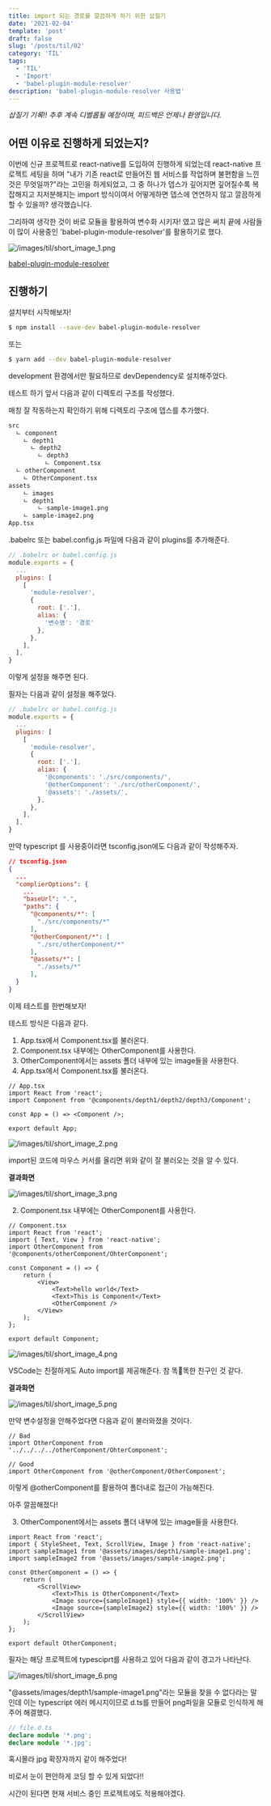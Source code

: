 ```yaml
---
title: import 되는 경로를 깔끔하게 하기 위한 삽질기
date: '2021-02-04'
template: 'post'
draft: false
slug: '/posts/til/02'
category: 'TIL'
tags:
  - 'TIL'
  - 'Import'
  - 'babel-plugin-module-resolver'
description: 'babel-plugin-module-resolver 사용법'
---
```


<span class="notice">
  <em>삽질기 기록!! 추후 계속 디벨롭될 예정이며, 피드백은 언제나 환영입니다.</em>
</span>

## 어떤 이유로 진행하게 되었는지?

이번에 신규 프로젝트로 react-native를 도입하여 진행하게 되었는데 react-native 프로젝트 세팅을 하며 "내가 기존 react로 만들어진 웹 서비스를 작업하며 불편함을 느낀 것은 무엇일까?"라는 고민을 하게되었고, 그 중 하나가 뎁스가 깊어지면 깊어질수록 복잡해지고 지저분해지는 import 방식이여서 어떻게하면 뎁스에 연연하지 않고 깔끔하게 할 수 있을까? 생각했습니다.

그리하여 생각한 것이 바로 모듈을 활용하여 변수화 시키자! 였고 많은 써치 끝에 사람들이 많이 사용중인 'babel-plugin-module-resolver'를 활용하기로 했다.

![/images/til/short_image_1.png](/images/til/short_image_1.png 'import 되는 경로를 깔끔하게 하기 위한 삽질기')

[babel-plugin-module-resolver](https://www.npmjs.com/package/babel-plugin-module-resolver)

## 진행하기

설치부터 시작해보자!

```bash
$ npm install --save-dev babel-plugin-module-resolver
```

또는

```bash
$ yarn add --dev babel-plugin-module-resolver
```

development 환경에서만 필요하므로 devDependency로 설치해주었다.

테스트 하기 앞서 다음과 같이 디렉토리 구조를 작성했다.

매칭 잘 작동하는지 확인하기 위해 디렉토리 구조에 뎁스를 추가했다.

```bash
src
  ㄴ component
    ㄴ depth1
      ㄴ depth2
        ㄴ depth3
          ㄴ Component.tsx
  ㄴ otherComponent
    ㄴ OtherComponent.tsx
assets
	ㄴ images
  	ㄴ depth1
  		ㄴ sample-image1.png
    ㄴ sample-image2.png
App.tsx
```

.babelrc 또는 babel.config.js 파일에 다음과 같이 plugins를 추가해준다.

```javascript
// .babelrc or babel.config.js
module.exports = {
  ...
  plugins: [
    [
      'module-resolver',
      {
        root: ['.'],
        alias: {
          '변수명': '경로'
        },
      },
    ],
  ],
}
```

이렇게 설정을 해주면 된다.

필자는 다음과 같이 설정을 해주었다.

```javascript
// .babelrc or babel.config.js
module.exports = {
  ...
  plugins: [
    [
      'module-resolver',
      {
        root: ['.'],
        alias: {
          '@components': './src/components/',
          '@otherComponent': './src/otherComponent/',
          '@assets': './assets/',
        },
      },
    ],
  ],
}
```

만약 typescript 를 사용중이라면 tsconfig.json에도 다음과 같이 작성해주자.

```json
// tsconfig.json
{
  ...
  "complierOptions": {
    ...
    "baseUrl": ".",
    "paths": {
      "@components/*": [
        "./src/components/*"
      ],
      "@otherComponent/*": [
        "./src/otherComponent/*"
      ],
      "@assets/*": [
        "./assets/*"
      ],
  }
}
```

이제 테스트를 한번해보자!

테스트 방식은 다음과 같다.

1. App.tsx에서 Component.tsx를 불러온다.
2. Component.tsx 내부에는 OtherComponent를 사용한다.
3. OtherComponent에서는 assets 폴더 내부에 있는 image들을 사용한다.
4. App.tsx에서 Component.tsx를 불러온다.

```tsx
// App.tsx
import React from 'react';
import Component from '@components/depth1/depth2/depth3/Component';

const App = () => <Component />;

export default App;
```

![/images/til/short_image_2.png](/images/til/short_image_2.png 'import 되는 경로를 깔끔하게 하기 위한 삽질기')

import된 코드에 마우스 커서를 올리면 위와 같이 잘 불러오는 것을 알 수 있다.

**결과화면**

![/images/til/short_image_3.png](/images/til/short_image_3.png 'import 되는 경로를 깔끔하게 하기 위한 삽질기')

2. Component.tsx 내부에는 OtherComponent를 사용한다.

```tsx
// Component.tsx
import React from 'react';
import { Text, View } from 'react-native';
import OtherComponent from '@components/otherComponent/OhterComponent';

const Component = () => {
	return (
		<View>
			<Text>hello world</Text>
			<Text>This is Component</Text>
			<OtherComponent />
		</View>
	);
};

export default Component;
```

![/images/til/short_image_4.png](/images/til/short_image_4.png 'import 되는 경로를 깔끔하게 하기 위한 삽질기')

VSCode는 친절하게도 Auto import를 제공해준다. 참 똑똑한 친구인 것 같다.

**결과화면**

![/images/til/short_image_5.png](/images/til/short_image_5.png 'import 되는 경로를 깔끔하게 하기 위한 삽질기')

만약 변수설정을 안해주었다면 다음과 같이 불러와졌을 것이다.

```tsx
// Bad
import OtherComponent from '../../../../otherComponent/OhterComponent';

// Good
import OtherComponent from '@otherComponent/OtherComponent';
```

이렇게 @otherComponent를 활용하여 폴더내로 접근이 가능해진다.

아주 깔끔해졌다!

3. OtherComponent에서는 assets 폴더 내부에 있는 image들을 사용한다.

```tsx
import React from 'react';
import { StyleSheet, Text, ScrollView, Image } from 'react-native';
import sampleImage1 from '@assets/images/depth1/sample-image1.png';
import sampleImage2 from '@assets/images/sample-image2.png';

const OtherComponent = () => {
	return (
		<ScrollView>
			<Text>This is OtherComponent</Text>
			<Image source={sampleImage1} style={{ width: '100%' }} />
			<Image source={sampleImage2} style={{ width: '100%' }} />
		</ScrollView>
	);
};

export default OtherComponent;
```

필자는 해당 프로젝트에 typesciprt를 사용하고 있어 다음과 같이 경고가 나타난다.

![/images/til/short_image_6.png](/images/til/short_image_6.png 'import 되는 경로를 깔끔하게 하기 위한 삽질기')

"@assets/images/depth1/sample-image1.png"라는 모듈을 찾을 수 없다라는 말인데 이는 typescript 에러 메시지이므로 d.ts를 만들어 png파일을 모듈로 인식하게 해주어 해결했다.

```typescript
// file.d.ts
declare module '*.png';
declare module '*.jpg';
```

혹시몰라 jpg 확장자까지 같이 해주었다!

비로서 눈이 편안하게 코딩 할 수 있게 되었다!!

시간이 된다면 현재 서비스 중인 프로젝트에도 적용해야겠다.

<br>
<br>
<br>
<br>
<br>
<br>
<br>
<br>
<br>
<br>
